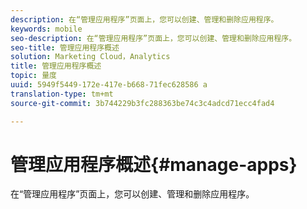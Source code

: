 ```yaml
---
description: 在“管理应用程序”页面上，您可以创建、管理和删除应用程序。
keywords: mobile
seo-description: 在“管理应用程序”页面上，您可以创建、管理和删除应用程序。
seo-title: 管理应用程序概述
solution: Marketing Cloud，Analytics
title: 管理应用程序概述
topic: 量度
uuid: 5949f5449-172e-417e-b668-71fec628586 a
translation-type: tm+mt
source-git-commit: 3b744229b3fc288363be74c3c4adcd71ecc4fad4

---
```



# 管理应用程序概述{#manage-apps}

在“管理应用程序”页面上，您可以创建、管理和删除应用程序。
